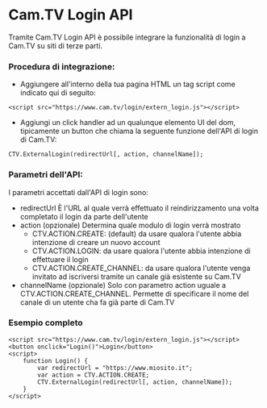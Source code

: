 # Cam.TV Login API
Tramite Cam.TV Login API è possibile integrare la funzionalità di login a Cam.TV su siti di terze parti. 

### Procedura di integrazione: 
* Aggiungere all'interno della tua pagina HTML un tag script come indicato qui di seguito:

```
<script src="https://www.cam.tv/login/extern_login.js"></script>
```

* Aggiungi un click handler ad un qualunque elemento UI del dom, tipicamente un button che chiama la seguente funzione dell'API di login di Cam.TV:

```
CTV.ExternalLogin(redirectUrl[, action, channelName]);
```

### Parametri dell'API:

I parametri accettati dall'API di login sono:

* redirectUrl	È l'URL al quale verrà effettuato il reindirizzamento una volta completato il login da parte dell'utente
* action	(opzionale) Determina quale modulo di login verrà mostrato
    * CTV.ACTION.CREATE: (default) da usare qualora l'utente abbia intenzione di creare un nuovo account
    * CTV.ACTION.LOGIN: da usare qualora l'utente abbia intenzione di effettuare il login
    * CTV.ACTION.CREATE_CHANNEL: da usare qualora l'utente venga invitato ad iscriversi tramite un canale già esistente su Cam.TV
* channelName	(opzionale) Solo con parametro action uguale a CTV.ACTION.CREATE_CHANNEL. Permette di specificare il nome del canale di un utente cha fa già parte di Cam.TV

### Esempio completo
```
<script src="https://www.cam.tv/login/extern_login.js"></script>
<button onclick="Login()">Login</button>
<script>
    function Login() {
        var redirectUrl = "https://www.miosito.it";
        var action = CTV.ACTION.CREATE;
        CTV.ExternalLogin(redirectUrl[, action, channelName]);
    }
</script>
```
